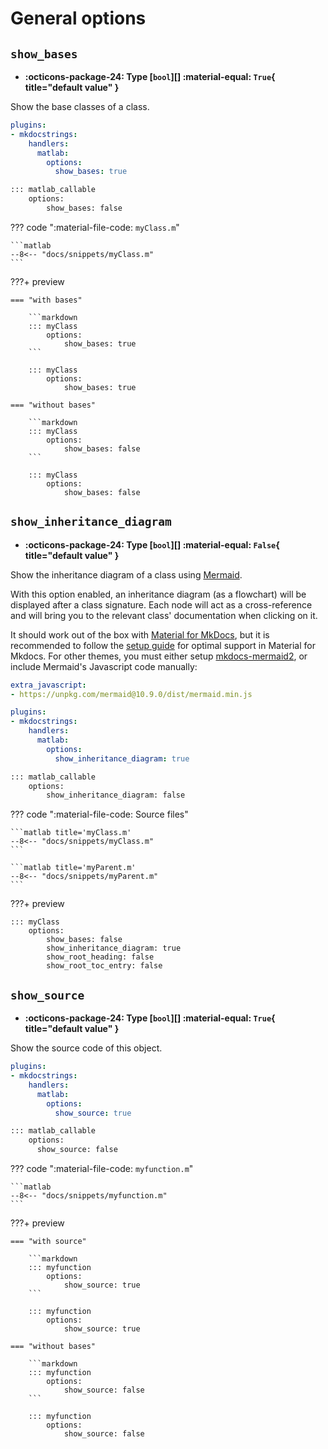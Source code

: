 # General options

## `show_bases`

- **:octicons-package-24: Type [`bool`][] :material-equal: `True`{ title="default value" }**
<!-- - **:octicons-project-template-24: Template :material-null:** (contained in [`class.html`][class template]) -->

Show the base classes of a class.

```yaml title="in mkdocs.yml (global configuration)"
plugins:
- mkdocstrings:
    handlers:
      matlab:
        options:
          show_bases: true
```

```md title="or in docs/some_page.md (local configuration)"
::: matlab_callable
    options:
        show_bases: false
```

??? code ":material-file-code: `myClass.m`"

    ```matlab
    --8<-- "docs/snippets/myClass.m"
    ```

???+ preview

    === "with bases" 

        ```markdown
        ::: myClass
            options:
                show_bases: true
        ```

        ::: myClass
            options:
                show_bases: true

    === "without bases"
        
        ```markdown
        ::: myClass
            options:
                show_bases: false
        ```

        ::: myClass
            options:
                show_bases: false

## `show_inheritance_diagram`


- **:octicons-package-24: Type [`bool`][] :material-equal: `False`{ title="default value" }**
<!-- - **:octicons-project-template-24: Template :material-null:** (contained in [`class.html`][class template]) -->

Show the inheritance diagram of a class using [Mermaid](https://mermaid.js.org/).

With this option enabled, an inheritance diagram (as a flowchart) will be displayed after a class  signature. Each node will act as a cross-reference and will bring you to the relevant class' documentation when clicking on it.

It should work out of the box with [Material for MkDocs](https://squidfunk.github.io), but it is recommended to follow the [setup guide](https://squidfunk.github.io/mkdocs-material/reference/diagrams/#other-diagram-types) for optimal support in Material for Mkdocs. For other themes, you must either setup [mkdocs-mermaid2](https://mkdocs-mermaid2.readthedocs.io/en/latest), or include Mermaid's Javascript code manually:

```yaml title="mkdocs.yml"
extra_javascript:
- https://unpkg.com/mermaid@10.9.0/dist/mermaid.min.js
```

```yaml title="in mkdocs.yml (global configuration)"
plugins:
- mkdocstrings:
    handlers:
      matlab:
        options:
          show_inheritance_diagram: true
```

```md title="or in docs/some_page.md (local configuration)"
::: matlab_callable
    options:
        show_inheritance_diagram: false
```

??? code ":material-file-code: Source files"

    ```matlab title='myClass.m'
    --8<-- "docs/snippets/myClass.m"
    ```

    ```matlab title='myParent.m'
    --8<-- "docs/snippets/myParent.m"
    ```

???+ preview

    ::: myClass
        options:
            show_bases: false
            show_inheritance_diagram: true
            show_root_heading: false
            show_root_toc_entry: false

## `show_source`

- **:octicons-package-24: Type [`bool`][] :material-equal: `True`{ title="default value" }**
<!-- - **:octicons-project-template-24: Template :material-null:** (contained in [`class.html`][class template] and  [`function.html`][function template]) -->

Show the source code of this object.

```yaml title="in mkdocs.yml (global configuration)"
plugins:
- mkdocstrings:
    handlers:
      matlab:
        options:
          show_source: true
```

```md title="or in docs/some_page.md (local configuration)"
::: matlab_callable
    options:
      show_source: false
```

??? code ":material-file-code: `myfunction.m`"

    ```matlab
    --8<-- "docs/snippets/myfunction.m"
    ```

???+ preview

    === "with source" 
        
        ```markdown
        ::: myfunction
            options:
                show_source: true
        ```

        ::: myfunction
            options:
                show_source: true

    === "without bases"

        ```markdown
        ::: myfunction
            options:
                show_source: false
        ```

        ::: myfunction
            options:
                show_source: false
